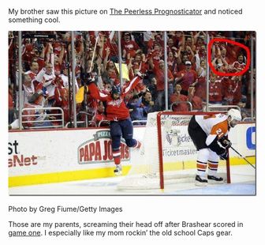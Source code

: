 My brother saw this picture on [The Peerless
Prognosticator](http://peerlessprognosticator.blogspot.com/2008/04/loudtake-it-from-man-who-should-know.html)
and noticed something cool.

[![clip\_image001](https://raw.githubusercontent.com/devhawk/devhawk.github.io/master/images/blog/clip_image001_3.jpg)](http://peerlessprognosticator.blogspot.com/2008/04/loudtake-it-from-man-who-should-know.html)

Photo by Greg Fiume/Getty Images

Those are my parents, screaming their head off after Brashear scored in
[game one](http://devhawk.net/2008/04/11/caps-win-game-one-with-a-three-goal-third/).
I especially like my mom rockin’ the old school Caps gear.

